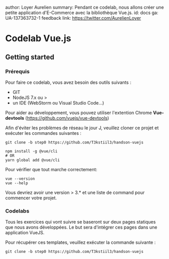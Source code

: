 author: Loyer Aurelien
summary: Pendant ce codelab, nous allons créer une petite application d'E-Commerce avec la bibliothèque Vue.js.
id: docs
ga: UA-137363732-1
feedback link: https://twitter.com/AurelienLoyer

# Codelab Vue.js

## Getting started  

### Prérequis

Pour faire ce codelab, vous avez besoin des outils suivants :

* GIT
* NodeJS 7.x ou >
* un IDE (WebStorm ou Visual Studio Code...)

Pour aider au développement, vous pouvez utiliser l'extention Chrome **Vue-devtools** (https://github.com/vuejs/vue-devtools)

Afin d'éviter les problèmes de réseau le jour J, veuillez cloner ce projet et exécuter les commandes suivantes :

```shell
git clone -b step0 https://github.com/T3kstiil3/handson-vuejs

npm install -g @vue/cli
# OR
yarn global add @vue/cli
```

Pour vérifier que tout marche correctement:
```
vue --version
vue --help
```
Vous devriez avoir une version > 3.* et une liste de command pour commencer votre projet.

### Codelabs

Tous les exercices qui vont suivre se baseront sur deux pages statiques que nous avons développées.
Le but sera d'intégrer ces pages dans une application VueJS.

Pour récupérer ces templates, veuillez exécuter la commande suivante :

```shell
git clone -b step0 https://github.com/T3kstiil3/handson-vuejs
```



